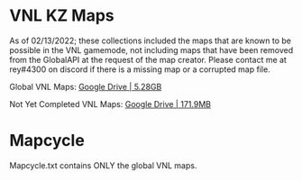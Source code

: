 # VNL KZ Maps
As of 02/13/2022; these collections included the maps that are known to be possible in the VNL gamemode, not including maps that have been removed from the GlobalAPI at the request of the map creator. Please contact me at rey#4300 on discord if there is a missing map or a corrupted map file.

Global VNL Maps: [Google Drive | 5.28GB](https://drive.google.com/file/d/1ZgEqnYA6tH8SMN4iVHUI5kaXBcIAdScF/view?usp=sharing)

Not Yet Completed VNL Maps: [Google Drive | 171.9MB](https://drive.google.com/file/d/178k3hlKoAD-0FcDgIG5dYqoC35uC22PB/view?usp=sharing)

# Mapcycle
Mapcycle.txt contains ONLY the global VNL maps.
